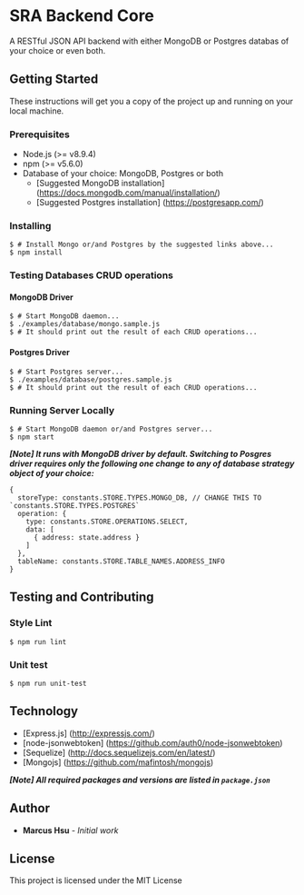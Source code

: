 # SRA Backend Core

A RESTful JSON API backend with either MongoDB or Postgres databas of your choice or even both.

## Getting Started

These instructions will get you a copy of the project up and running on your local machine.

### Prerequisites

- Node.js (>= v8.9.4)
- npm (>= v5.6.0)
- Database of your choice: MongoDB, Postgres or both
	- [Suggested MongoDB installation] (https://docs.mongodb.com/manual/installation/)
	- [Suggested Postgres installation] (https://postgresapp.com/)

### Installing

```
$ # Install Mongo or/and Postgres by the suggested links above...
$ npm install
```

### Testing Databases CRUD operations

#### MongoDB Driver

```
$ # Start MongoDB daemon...
$ ./examples/database/mongo.sample.js
$ # It should print out the result of each CRUD operations...
```

#### Postgres Driver

```
$ # Start Postgres server...
$ ./examples/database/postgres.sample.js
$ # It should print out the result of each CRUD operations...
```

### Running Server Locally

```
$ # Start MongoDB daemon or/and Postgres server...
$ npm start
```

***[Note] It runs with MongoDB driver by default. Switching to Posgres driver requires only the following one change to any of database strategy object of your choice:***

```
{
  storeType: constants.STORE.TYPES.MONGO_DB, // CHANGE THIS TO `constants.STORE.TYPES.POSTGRES`
  operation: {
    type: constants.STORE.OPERATIONS.SELECT,
    data: [
      { address: state.address }
    ]
  },
  tableName: constants.STORE.TABLE_NAMES.ADDRESS_INFO
}
```

## Testing and Contributing

### Style Lint

```
$ npm run lint
```

### Unit test

```
$ npm run unit-test
```


## Technology

* [Express.js] (http://expressjs.com/)
* [node-jsonwebtoken] (https://github.com/auth0/node-jsonwebtoken)
* [Sequelize] (http://docs.sequelizejs.com/en/latest/)
* [Mongojs] (https://github.com/mafintosh/mongojs)

***[Note] All required packages and versions are listed in `package.json`***

## Author

* **Marcus Hsu** - *Initial work*

## License

This project is licensed under the MIT License
